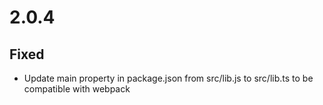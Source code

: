 # 2.0.4
## Fixed
- Update main property in package.json from src/lib.js to src/lib.ts to be compatible with webpack

